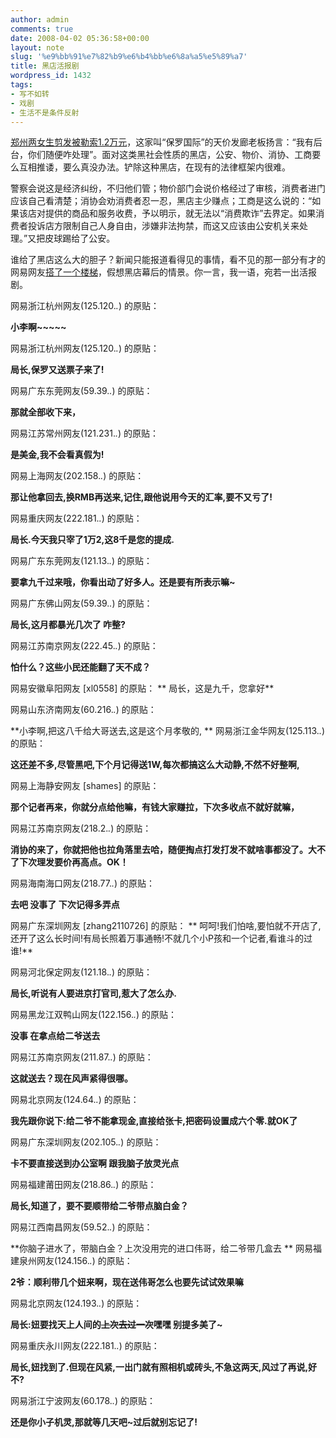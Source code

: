 ```yaml
---
author: admin
comments: true
date: 2008-04-02 05:36:58+00:00
layout: note
slug: '%e9%bb%91%e7%82%b9%e6%b4%bb%e6%8a%a5%e5%89%a7'
title: 黑店活报剧
wordpress_id: 1432
tags:
- 写不如转
- 戏剧
- 生活不是条件反射
---
```


[郑州两女生剪发被勒索1.2万元](http://news.163.com/08/0401/05/48E1GS2100011229.html)，这家叫“保罗国际”的天价发廊老板扬言：“我有后台，你们随便咋处理”。面对这类黑社会性质的黑店，公安、物价、消协、工商要么互相推诿，要么真没办法。铲除这种黑店，在现有的法律框架内很难。

警察会说这是经济纠纷，不归他们管；物价部门会说价格经过了审核，消费者进门应该自己看清楚；消协会劝消费者忍一忍，黑店主少赚点；工商是这么说的：“如果该店对提供的商品和服务收费，予以明示，就无法以“消费欺诈”去界定。如果消费者投诉店方限制自己人身自由，涉嫌非法拘禁，而这又应该由公安机关来处理。”又把皮球踢给了公安。

谁给了黑店这么大的胆子？新闻只能报道看得见的事情，看不见的那一部分有才的网易网友[搭了一个楼梯](http://comment.news.163.com/news_shehui6_bbs/48E1GS2100011229.html)，假想黑店幕后的情景。你一言，我一语，宛若一出活报剧。

网易浙江杭州网友(125.120.*.*) 的原贴：

**小李啊~~~~~**

网易浙江杭州网友(125.120.*.*) 的原贴：

**局长,保罗又送票子来了!**

网易广东东莞网友(59.39.*.*) 的原贴：

**那就全部收下来，**

网易江苏常州网友(121.231.*.*) 的原贴：

**是美金,我不会看真假为!**

网易上海网友(202.158.*.*) 的原贴：

**那让他拿回去,换RMB再送来,记住,跟他说用今天的汇率,要不又亏了!**

网易重庆网友(222.181.*.*) 的原贴：

**局长.今天我只宰了1万2,这8千是您的提成.**

网易广东东莞网友(121.13.*.*) 的原贴：

**要拿九千过来哦，你看出动了好多人。还是要有所表示嘛~**

网易广东佛山网友(59.39.*.*) 的原贴：

**局长,这月都暴光几次了 咋整?**

网易江苏南京网友(222.45.*.*) 的原贴：

**怕什么？这些小民还能翻了天不成？**

网易安徽阜阳网友 [xl0558] 的原贴：
**
局长，这是九千，您拿好**

网易山东济南网友(60.216.*.*) 的原贴：

**小李啊,把这八千给大哥送去,这是这个月孝敬的,
**
网易浙江金华网友(125.113.*.*) 的原贴：

**这还差不多,尽管黑吧,下个月记得送1W,每次都搞这么大动静,不然不好整啊,**

网易上海静安网友 [shames] 的原贴：

**那个记者再来，你就分点给他嘛，有钱大家赚拉，下次多收点不就好就嘛，**

网易江苏南京网友(218.2.*.*) 的原贴：

**消协的来了，你就把他也拉角落里去哈，随便掏点打发打发不就啥事都没了。大不了下次理发要价再高点。OK！**

网易海南海口网友(218.77.*.*) 的原贴：

**去吧 没事了 下次记得多弄点**

网易广东深圳网友 [zhang2110726] 的原贴：
**
呵呵!我们怕啥,要怕就不开店了,还开了这么长时间!有局长照着万事通畅!不就几个小P孩和一个记者,看谁斗的过谁!**

网易河北保定网友(121.18.*.*) 的原贴：

**局长,听说有人要进京打官司,惹大了怎么办.**

网易黑龙江双鸭山网友(122.156.*.*) 的原贴：

**没事 在拿点给二爷送去**

网易江苏南京网友(211.87.*.*) 的原贴：

**这就送去？现在风声紧得很哪。**

网易北京网友(124.64.*.*) 的原贴：

**我先跟你说下:给二爷不能拿现金,直接给张卡,把密码设置成六个零.就OK了**

网易广东深圳网友(202.105.*.*) 的原贴：

**卡不要直接送到办公室啊
跟我脑子放灵光点**

网易福建莆田网友(218.86.*.*) 的原贴：

**局长,知道了，要不要顺带给二爷带点脑白金？**

网易江西南昌网友(59.52.*.*) 的原贴：

**你脑子进水了，带脑白金？上次没用完的进口伟哥，给二爷带几盒去
**
网易福建泉州网友(124.156.*.*) 的原贴：

**2爷：顺利带几个妞来啊，现在送伟哥怎么也要先试试效果嘛**

网易北京网友(124.193.*.*) 的原贴：

**局长:妞要找天上人间的~~上次去过一次~~嘿嘿 别提多美了~**

网易重庆永川网友(222.181.*.*) 的原贴：

**局长,妞找到了.但现在风紧,一出门就有照相机或砖头,不急这两天,风过了再说,好不?**

网易浙江宁波网友(60.178.*.*) 的原贴：

**还是你小子机灵,那就等几天吧~过后就别忘记了!**
